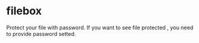 # filebox

Protect your file with password. If you want to see file protected , you need to provide password setted.
